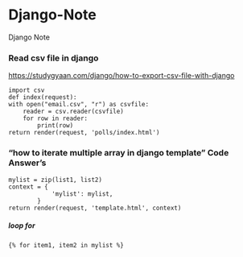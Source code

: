 # Django-Note
Django Note



### Read csv file in django
https://studygyaan.com/django/how-to-export-csv-file-with-django

    import csv 
    def index(request):
    with open("email.csv", "r") as csvfile:
        reader = csv.reader(csvfile)
        for row in reader:
            print(row)
    return render(request, 'polls/index.html')


###

### “how to iterate multiple array in django template” Code Answer’s

    mylist = zip(list1, list2)
    context = {
                'mylist': mylist,
            }
    return render(request, 'template.html', context)
    
##### loop for 
    {% for item1, item2 in mylist %}
